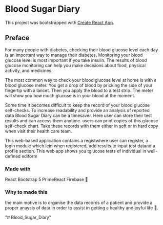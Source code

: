 # Blood Sugar Diary

This project was bootstrapped with [Create React App](https://github.com/facebook/create-react-app).

## Preface

For many people with diabetes, checking their blood glucose level each day is an important way to manage their diabetes. Monitoring your blood glucose level is most important if you take insulin. The results of blood glucose monitoring can help you make decisions about food, physical activity, and medicines.

The most common way to check your blood glucose level at home is with a blood glucose meter. You get a drop of blood by pricking the side of your fingertip with a lancet. Then you apply the blood to a test strip. The meter will show you how much glucose is in your blood at the moment.

Some time it becomes difficult to keep the record of your blood glucose self-checks. To increase readability and provide an analysis of reported data Blood Sugar Diary can be a timesaver. Here user can store their test results and can access them anytime. users can print copies of this glucose self-check chart. Take these records with them either in soft or in hard copy when visit their health care team.

This web-based application contains a registwhere user can register, a login module which lein when registered, add results to input test datand a profile section. This web app shows you tglucose tests of individual in well-defined ediform


### Made with

React
Bootstrap 5
PrimeReact
Firebase 🤩

### Why to made this

the main motive is to organise the data records of a patient and provide a proper anaysis of data in order to assist in getting a healthy and joyful life 🙂.


"# Blood_Sugar_Diary" 
